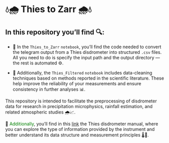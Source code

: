 # 💧🌧 Thies to Zarr 🌧💧

## In this repository you’ll find 🔍:

* 📘 In the ```Thies_to_Zarr``` ```notebook```, you’ll find the code needed to convert the telegram output from a Thies disdrometer into structured ```.csv``` files. All you need to do is specify the input path and the output directory — the rest is automated ⚙️.

* 🧹 Additionally, the ```Thies_Filtered``` ```notebook``` includes data-cleaning techniques based on methods reported in the scientific literature. These help improve the reliability of your measurements and ensure consistency in further analyses 📊.

This repository is intended to facilitate the preprocessing of disdrometer data for research in precipitation microphysics, rainfall estimation, and related atmospheric studies 🌧️📈.

📄 <span style="color:green">Additionally</span>, you’ll find in this [link](https://www.thiesclima.com/db/dnl/5.4110.xx.x00_Laser_Precipitation_Monitor_eng.pdf) the Thies disdrometer manual, where you can explore the type of information provided by the instrument and better understand its data structure and measurement principles 🌡️📘.